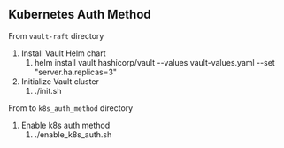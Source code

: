 ## Kubernetes Auth Method

From `vault-raft` directory

1. Install Vault Helm chart
   1. helm install vault hashicorp/vault --values vault-values.yaml --set "server.ha.replicas=3"
2. Initialize Vault cluster
   1. ./init.sh

From to `k8s_auth_method` directory

1. Enable k8s auth method
   1. ./enable_k8s_auth.sh
